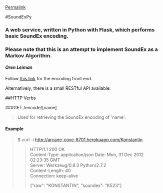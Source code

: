[Permalink](http://arcane-cove-8701.herokuapp.com "Permalink to")

#SoundExPy 
 
### A web service, written in Python with Flask, which performs basic SoundEx encoding.
### Please note that this is an attempt to implement SoundEx as a Markov Algorithm.

#### *Oren Leiman* 

Follow [this link][1] for the encoding front end.  

Alternatively, there is a small RESTful API available:   

##HTTP Verbs

###GET /encode/[name]
>Used for retrieving the SoundEx encoding of 'name'.   

#### Example

> $ curl -i http://arcane-cove-8701.herokuapp.com/Konstantin  
> >HTTP/1.1 200 OK  
> >Content-Type: application/json
> >Date: Mon, 31 Dec 2012 02:23:35 GMT  
> >Server: Werkzeug/0.8.3 Python/2.7.2  
> >Content-Length: 40  
> >Connection: keep-alive  
> >  
> >{"raw": "KONSTANTIN", "soundex": "K523"}  
>

 [1]: http://arcane-cove-8701.herokuapp.com/encode 
